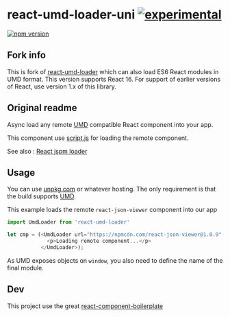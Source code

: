 # react-umd-loader-uni [![experimental](http://badges.github.io/stability-badges/dist/experimental.svg)](http://github.com/badges/stability-badges)

[![npm version](https://img.shields.io/npm/v/react-umd-loader-uni.svg)](http://npmjs.org/react-umd-loader-uni)

## Fork info

This is fork of [react-umd-loader](https://github.com/revolunet/react-umd-loader) which can also load ES6 React modules in UMD format.
This version supports React 16. For support of earlier versions of React, use version 1.x of this library.

## Original readme

Async load any remote [UMD](https://github.com/umdjs/umd) compatible React component into your app.

This component use [script.js](https://github.com/ded/script.js/) for loading the remote component.

See also : [React jspm loader](https://github.com/revolunet/react-jspm-loader)

## Usage

You can use [unpkg.com](unpkg.com) or whatever hosting. The only requirement is that the build supports [UMD](https://github.com/umdjs/umd).

This example loads the remote `react-json-viewer` component into our app

```js
import UmdLoader from 'react-umd-loader'

let cmp = (<UmdLoader url="https://npmcdn.com/react-json-viewer@1.0.9" name="ReactJSONViewer" props={ props }>
             <p>Loading remote component...</p>
           </UmdLoader>);

```

As UMD exposes objects on `window`, you also need to define the name of the final module.


## Dev

This project use the great [react-component-boilerplate](https://github.com/survivejs/react-component-boilerplate)


